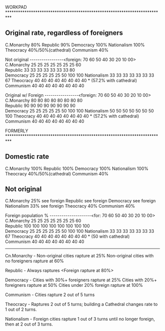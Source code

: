 
WORKPAD **************************************************************************

Original rate, regardless of foreigners
-------------
C.Monarchy        80%
Republic          90%
Democracy        100%
Nationalism      100%
Theocracy        40%/50%(cathedral)
Communism        40%

Not original 
-----------------<foreign: 70  60  50  40  30  20  10  00>
C.Monarchy                 25  25  25  25  25  25  25  60     
Republic                   33  33  33  33  33  33  33  80  
Democracy                  25  25  25  25  25  50 100 100
Nationalism                33  33  33  33  33  33  33  67 
Theocracy                  40  40  40  40  40  40  40  40    * (57.2% with cathedral)             
Communism                  40  40  40  40  40  40  40  40

Original w/ Foreign
-----------------<foreign: 70  60  50  40  30  20  10  00>
C.Monarchy                 80  80  80  80  80  80  80  80     
Republic                   90  90  90  90  90  90  90  90  
Democracy                  25  25  25  25  25  50 100 100
Nationalism                50  50  50  50  50  50  50 100 
Theocracy                  40  40  40  40  40  40  40  40    * (57.2% with cathedral)             
Communism                  40  40  40  40  40  40  40  40

FORMERLY **************************************************************************

Domestic rate
-------------
C.Monarchy       100%
Republic         100%
Democracy        100%
Nationalism      100%
Theocracy        40%/50%(cathedral)
Communism        40%

Not original 
------------
C.Monarchy         25% see foreign
Republic           see foreign
Democracy          see foreign
Nationalism        33% see foreign
Theocracy          40%
Communism          40%

Foreign population %
---------------------<for: 70  60  50  40  30  20  10  00>
C.Monarchy                 25  25  25  25  25  25  25  60     
Republic                  100 100 100 100 100 100 100 100  
Democracy                  25  25  25  25  25  50 100 100
Nationalism                33  33  33  33  33  33  33  67 
Theocracy                  40  40  40  40  40  40  40  40    * (50 with cathedral)             
Communism                  40  40  40  40  40  40  40  40

------------------------------------------------------------
Cn.Monarchy - Non-original cities rapture at 25% 
   Non-original cities with no foreigners rapture at 60%

Republic - Always raptures
           <Foreign rapture at 80%>

Democracy - Cities with 30%+ foreigners rapture at 25% 
            Cities with 20%+ foreigners rapture at 50%
            Cities under 20% foreign rapture at 100%

Communism - Cities rapture 2 out of 5 turns

Theocracy - Raptures 2 out of 5 turns;
  building a Cathedral changes rate to 1 out of 2 turns.

Nationalism - Foreign cities rapture 1 out of 3 turns
   until no longer foreign, then at 2 out of 3 turns.


